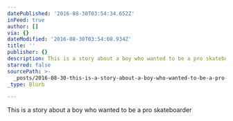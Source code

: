 ```yaml
---
datePublished: '2016-08-30T03:54:34.652Z'
inFeed: true
author: []
via: {}
dateModified: '2016-08-30T03:54:08.934Z'
title: ''
publisher: {}
description: This is a story about a boy who wanted to be a pro skateboarder
starred: false
sourcePath: >-
  _posts/2016-08-30-this-is-a-story-about-a-boy-who-wanted-to-be-a-pro-skateboar.md
_type: Blurb

---
```

This is a story about a boy who wanted to be a pro skateboarder